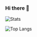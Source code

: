 ### Hi there 👋

![Stats](https://github-readme-stats-f0ercr4xm.vercel.app/api?username=sosan&show_icons=true&theme=radical)

![Top Langs](https://github-readme-stats-f0ercr4xm.vercel.app/api/top-langs/?username=sosan)

<!--
**sosan/sosan** is a ✨ _special_ ✨ repository because its `README.md` (this file) appears on your GitHub profile.

Here are some ideas to get you started:

- 🔭 I’m currently working on ...
- 🌱 I’m currently learning ...
- 👯 I’m looking to collaborate on ...
- 🤔 I’m looking for help with ...
- 💬 Ask me about ...
- 📫 How to reach me: ...
- 😄 Pronouns: ...
- ⚡ Fun fact: ...
-->
